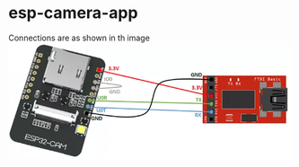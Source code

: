 # esp-camera-app

Connections are as shown in th image ![Connection image](https://github.com/Himanshu495-rada/esp-camera-app/blob/main/Connection.png?raw=true)
